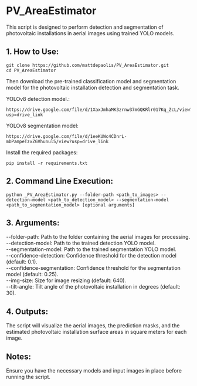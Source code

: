 # PV_AreaEstimator
This script is designed to perform detection and segmentation of photovoltaic installations in aerial images using trained YOLO models.

## 1. How to Use:
```
git clone https://github.com/mattdepaolis/PV_AreaEstimator.git
cd PV_AreaEstimator
````

Then download the pre-trained classification model and segmentation model for the photovoltaic installation detection and segmentation task.

YOLOv8 detection model.:
```
https://drive.google.com/file/d/1XaxJmhaMK3zrnw37mGQKRlr017Kq_ZcL/view?usp=drive_link
```

YOLOv8 segmentation model:
```
https://drive.google.com/file/d/1eeKUWc4CDnrL-mbPampeTzxZGVhunul5/view?usp=drive_link
```

Install the required packages:
```
pip install -r requirements.txt
```

## 2. Command Line Execution:
```
python _PV_AreaEstimator.py --folder-path <path_to_images> --detection-model <path_to_detection_model> --segmentation-model <path_to_segmentation_model> [optional arguments]
```
## 3. Arguments:
--folder-path: Path to the folder containing the aerial images for processing.<br>
--detection-model: Path to the trained detection YOLO model.<br>
--segmentation-model: Path to the trained segmentation YOLO model.<br>
--confidence-detection: Confidence threshold for the detection model (default: 0.1).<br>
--confidence-segmentation: Confidence threshold for the segmentation model (default: 0.25).<br>
--img-size: Size for image resizing (default: 640).<br>
--tilt-angle: Tilt angle of the photovoltaic installation in degrees (default: 30).<br>

## 4. Outputs:
The script will visualize the aerial images, the prediction masks, and the estimated photovoltaic installation surface areas in square meters for each image.

## Notes:
Ensure you have the necessary models and input images in place before running the script.
